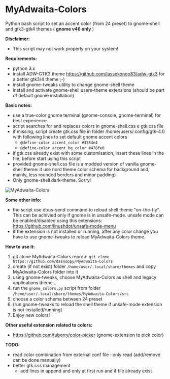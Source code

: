 # MyAdwaita-Colors

Python bash script to set an accent color (from 24 preset) to gnome-shell and gtk3-gtk4 themes ( **gnome v46 only** )

**Disclaimer:**
- This script may not work properly on your system!

**Requirements:**
- python 3.x 
- install ADW-GTK3 theme https://github.com/lassekongo83/adw-gtk3 for a better gtk3/4 theme ;-)
- install gnome-tweaks utility to change gnome-shell theme
- install and activate gnome-shell users-theme extensions (should be part of default gnome installation)

**Basic notes:**
- use a true-color gnome terminal (gnome-console, gnome-terminal) for best experience.
- script searches for and replaces colors in gnome-shell.css e gtk.css file
- if missing, script create gtk.css file in folder /home/users/.config/gtk-4.0 with following lines to set default gnome accent colors
  -   `@define-color accent_color #3584e4`
  -   `@define-color accent_bg_color #478fe6`
- if gtk.css already exist with some customisation, insert these lines in the file, before start using this script 
- provided gnome-shell.css file is a modded version of vanilla gnome-shell theme: it use nord theme color schema for background and, mainly, less rounded borders and minor padding) 
- Only gnome-shell dark-theme. Sorry!
 
![MyAdwaita-Colors](https://raw.github.com/dasnoopy/MyAdwaita-Colors/main/screenshot/MyAdwaita-Colors.png)

**Some other info:**
 - the script use dbus-send command to reload shell theme "on-the-fly". This can be achivied only if gnome is in unsafe-mode.
   unsafe mode can be enabled/disabled using this extensions: https://github.com/linushdot/unsafe-mode-menu
 - if the extension is not installed or running, after any color change you have to use gnome-tweaks to reload MyAdwaita-Colors theme.


**How to use it:** 
1) git clone MyAdwaita-Colors repo:	`# git clone https://github.com/dasnoopy/MyAdwaita-Colors`
2) create (if not exist) folder `/home/user/.local/share/themes` and copy MyAdwaita-Colors folder into it
3) using gnome-tweaks, choose MyAdwaita-Colors as shell and legacy applications theme...
4) run the `gnome_colors.py` script from folder `/home/user/.local/share/themes/MyAdwaita-Colors/src`
5) choose a color schema between 24 preset 
6) (run gnome-tweaks to reload the shell theme if unsafe-mode extension is not installed/running)
7) Enjoy new colors!

**Other useful extension related to colors:**
- https://github.com/tuberry/color-picker (gnome-extension to pick color)

 **TODO:**
- read color combination from external conf file : only read (add/remove can be done manually)
- better gtk.css management
  - add lines in append and only at first run and if file already exist



